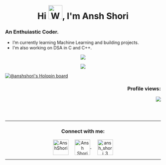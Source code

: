 <h1 align="center">Hi <img src="https://raw.githubusercontent.com/nixin72/nixin72/master/wave.gif" 
         alt="Waving hand animated gif"
         height="45"
         width="45" />, I'm Ansh Shori</h1>
<h5 align="center">

### An Enthuiastic Coder.
-  I’m currently learning Machine Learning and building projects.
-  I'm also working on DSA in C and C++.

</h5>
  
<p align="center">
  <img  src="https://github-readme-streak-stats.herokuapp.com/?user=anshshori2002&theme=nord"/>
</p>

<p align="center">
  <img  src="https://readme-stats.clckblog.space/api?username=anshshori2002&show_icons=true&theme=radical"/>
</p>


[![@anshshori's Holopin board](https://holopin.me/anshshori)](https://holopin.io/@anshshori)
<h3 align="right">Profile views:</h3>
<p align="right">
  <img src="https://profile-counter.glitch.me/%7Banshshori2002%7D/count.svg"/>
  
</p>

<br><br> <hr> <h3 align="center">Connect with me:</h3> <p align="center"> <a href="https://twitter.com/AnshShori" target="blank">
  <img align="center" src="https://img.icons8.com/cute-clipart/64/000000/twitter.png" alt="AnshShori" height="50" width="50" /></a>
  &nbsp;&nbsp;&nbsp; <a href="https://www.linkedin.com/in/anshshori/" target="blank"><img align="center" src="https://img.icons8.com/cute-clipart/64/000000/linkedin.png" alt="Ansh Shori" height="50" width="50" />
  </a>&nbsp;&nbsp;&nbsp;&nbsp; <a href="https://instagram.com/ansh_shori_3" target="blank"><img align="center" src="https://img.icons8.com/cute-clipart/64/000000/instagram-new.png" alt="ansh_shori_3" height="50" width="50" /></a> </p> <hr>

<!--
Here are some ideas to get you started

- 🔭 I’m currently working on ...
- 🌱 I’m currently learning ...
- 👯 I’m looking to collaborate on ...
- 🤔 I’m looking for help with ...
- 💬 Ask me about ...
- 📫 How to reach me: ...
- 😄 Pronouns: ...
- ⚡ Fun fact: ...
-->


